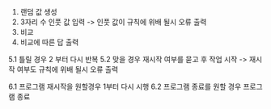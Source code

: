 1. 랜덤 값 생성
2. 3자리 수 인풋 값 입력
    -> 인풋 값이 규칙에 위배 될시 오류 출력
3. 비교
4. 비교에 따른 답 출력

5.1 틀릴 경우 2 부터 다시 반복
5.2 맞을 경우 재시작 여부를 묻고 후 작업 시작
 -> 재시작 여부도 규칙에 위배 될시 오류 출력

6.1 프로그램 재시작을 원할경우 1부터 다시 시행
6.2 프로그램 종료를 원할 경우 프로그램 종료